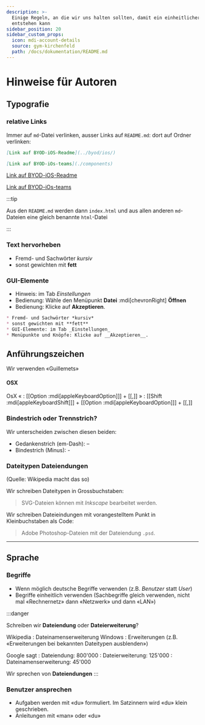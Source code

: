 ```yaml
---
description: >-
  Einige Regeln, an die wir uns halten sollten, damit ein einheitlicher Auftritt
  entstehen kann
sidebar_position: 20
sidebar_custom_props:
  icon: mdi-account-details
  source: gym-kirchenfeld
  path: /docs/dokumentation/README.md
---
```


# Hinweise für Autoren

## Typografie

### relative Links
Immer auf `md`-Datei verlinken, ausser Links auf `README.md`: dort auf Ordner verlinken:

``` md
[Link auf BYOD-iOS-Readme](../byod/ios/)

[Link auf BYOD-iOs-teams](./components)

```

<BrowserWindow>

[Link auf BYOD-iOS-Readme](../byod/ios/)

[Link auf BYOD-iOs-teams](./components)

</BrowserWindow>

:::tip

Aus den `README.md` werden dann `index.html` und aus allen anderen `md`-Dateien eine gleich benannte `html`-Datei

:::

### Text hervorheben

* Fremd- und Sachwörter *kursiv*
* sonst gewichten mit **fett**

### GUI-Elemente

* Hinweis: im Tab _Einstellungen_
* Bedienung: Wähle den Menüpunkt __Datei__ :mdi[chevronRight] __Öffnen__
* Bedienung: Klicke auf __Akzeptieren__.

``` markdown
* Fremd- und Sachwörter *kursiv*
* sonst gewichten mit **fett**
* GUI-Elemente: im Tab _Einstellungen_
* Menüpunkte und Knöpfe: Klicke auf __Akzeptieren__.
```

## Anführungszeichen
Wir verwenden «Guillemets»

#### OSX

OsX «
: [[Option :mdi[appleKeyboardOption]]] + [[,]]
»
: [[Shift :mdi[appleKeyboardShift]]] + [[Option :mdi[appleKeyboardOption]]] + [[,]]

### Bindestrich oder Trennstrich?
Wir unterscheiden zwischen diesen beiden:

* Gedankenstrich (em-Dash): –
* Bindestrich (Minus): -

### Dateitypen Dateiendungen

(Quelle: Wikipedia macht das so)

Wir schreiben Dateitypen in Grossbuchstaben:

> SVG-Dateien können mit *Inkscape* bearbeitet werden.

Wir schreiben Dateieindungen mit vorangestelltem Punkt in Kleinbuchstaben als Code:

> Adobe Photoshop-Dateien mit der Dateiendung `.psd`.

---
## Sprache

### Begriffe

* Wenn möglich deutsche Begriffe verwenden (z.B. *Benutzer* statt *User*)
* Begriffe einheitlich verwenden (Sachbegriffe gleich verwenden, nicht mal «Rechnernetz» dann «Netzwerk» und dann «LAN»)

:::danger

Schreiben wir **Dateiendung** oder **Dateierweiterung**?

Wikipedia
: Dateinamenserweiterung
Windows
: Erweiterungen (z.B. «Erweiterungen bei bekannten Dateitypen ausblenden»)

Google sagt
: Dateiendung: 800'000 
: Dateierweiterung: 125'000
: Dateinamenserweiterung: 45'000



Wir sprechen von **Dateiendungen**
:::

### Benutzer ansprechen

* Aufgaben werden mit «du» formuliert. Im Satzinnern wird «du» klein geschrieben.
* Anleitungen mit «man» oder «du»
